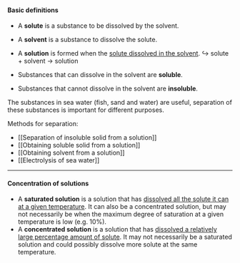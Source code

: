 #### Basic definitions
- A **solute** is a substance to be dissolved by the solvent.
- A **solvent** is a substance to dissolve the solute.
- A **solution** is formed when the <u>solute dissolved in the solvent</u>.
↪️ solute + solvent → solution

- Substances that can dissolve in the solvent are **soluble**.
- Substances that cannot dissolve in the solvent are **insoluble**.

The substances in sea water (fish, sand and water) are useful, separation of these substances is important for different purposes.

Methods for separation:
- [[Separation of insoluble solid from a solution]]
- [[Obtaining soluble solid from a solution]]
- [[Obtaining solvent from a solution]]
- [[Electrolysis of sea water]]

---
#### Concentration of solutions
- A **saturated solution** is a solution that has <u>dissolved all the solute it can at a given temperature</u>. It can also be a concentrated solution, but may not necessarily be when the maximum degree of saturation at a given temperature is low (e.g. 10%).
- A **concentrated solution** is a solution that has <u>dissolved a relatively large percentage amount of solute</u>. It may not necessarily be a saturated solution and could possibly dissolve more solute at the same temperature.
